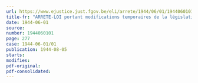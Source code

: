 ```yaml
---
url: https://www.ejustice.just.fgov.be/eli/arrete/1944/06/01/1944060101/justel
title-fr: "ARRETE-LOI portant modifications temporaires de la législation sur la nationalité."
date: 1944-06-01
source:
number: 1944060101
page: 277
case: 1944-06-01/01
publication: 1944-08-05
starts:
modifies:
pdf-original:
pdf-consolidated:
---
```


